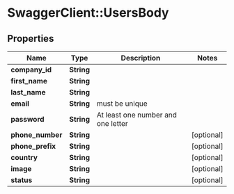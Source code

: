 # SwaggerClient::UsersBody

## Properties
Name | Type | Description | Notes
------------ | ------------- | ------------- | -------------
**company_id** | **String** |  | 
**first_name** | **String** |  | 
**last_name** | **String** |  | 
**email** | **String** | must be unique | 
**password** | **String** | At least one number and one letter | 
**phone_number** | **String** |  | [optional] 
**phone_prefix** | **String** |  | [optional] 
**country** | **String** |  | [optional] 
**image** | **String** |  | [optional] 
**status** | **String** |  | [optional] 

